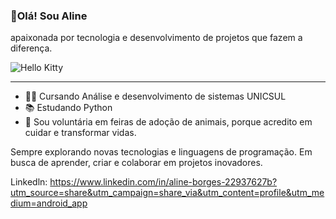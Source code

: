 ### 🌸Olá! Sou Aline

apaixonada por tecnologia e desenvolvimento de projetos que fazem a diferença.


![Hello Kitty](https://i.imgur.com/7JmyAil.gif)

----

* 👩‍💻 Cursando Análise e desenvolvimento de sistemas UNICSUL
* 📚 Estudando Python
* 🐾 Sou voluntária em feiras de adoção de animais, porque acredito em cuidar e transformar vidas.


Sempre explorando novas tecnologias e linguagens de programação.
Em busca de aprender, criar e colaborar em projetos inovadores.

Linkedln: https://www.linkedin.com/in/aline-borges-22937627b?utm_source=share&utm_campaign=share_via&utm_content=profile&utm_medium=android_app

